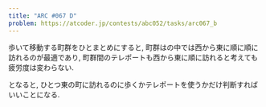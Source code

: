 ```yaml
---
title: "ARC #067 D"
problem: https://atcoder.jp/contests/abc052/tasks/arc067_b
---
```

歩いて移動する町群をひとまとめにすると, 町群はの中では西から東に順に順に訪れるのが最適であり, 町群間のテレポートも西から東に順に訪れると考えても疲労度は変わらない.

となると, ひとつ東の町に訪れるのに歩くかテレポートを使うかだけ判断すればいいことになる.

